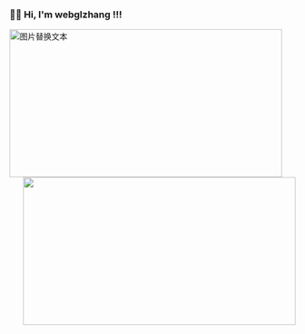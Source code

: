 ###  🙋‍♂️ Hi, I'm webglzhang !!!

<img align="left" src="https://user-images.githubusercontent.com/35362084/156886401-6ae8eb6a-536d-472f-bcfa-d023555714c2.jpeg" alt="图片替换文本" width="480" height="260" align="bottom" />
<img align="right" width="480" height="260"  src="https://github-readme-stats.vercel.app/api?username=webglzhang&show_icons=true&theme=tokyonight" />
